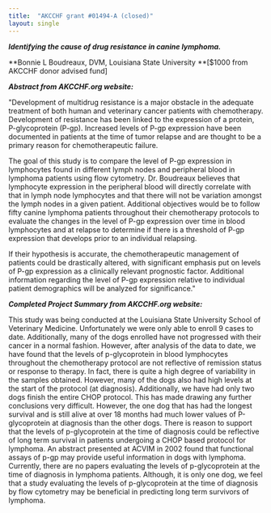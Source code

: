 ```yaml
---
title:  "AKCCHF grant #01494-A (closed)"
layout: single
---
```


_**Identifying the cause of drug resistance in canine lymphoma.**_

**Bonnie L Boudreaux, DVM, Louisiana State University **\[$1000 from
AKCCHF donor advised fund]

_**Abstract from AKCCHF.org website:**_

"Development of multidrug resistance is a major obstacle in the adequate
treatment of both human and veterinary cancer patients with
chemotherapy. Development of resistance has been linked to the
expression of a protein, P-glycoprotein (P-gp). Increased levels of P-gp
expression have been documented in patients at the time of tumor relapse
and are thought to be a primary reason for chemotherapeutic failure.

The goal of this study is to compare the level of P-gp expression in
lymphocytes found in different lymph nodes and peripheral blood in
lymphoma patients using flow cytometry. Dr. Boudreaux believes that
lymphocyte expression in the peripheral blood will directly correlate
with that in lymph node lymphocytes and that there will not be variation
amongst the lymph nodes in a given patient. Additional objectives would
be to follow fifty canine lymphoma patients throughout their
chemotherapy protocols to evaluate the changes in the level of P-gp
expression over time in blood lymphocytes and at relapse to determine if
there is a threshold of P-gp expression that develops prior to an
individual relapsing.

If their hypothesis is accurate, the chemotherapeutic management of
patients could be drastically altered, with significant emphasis put on
levels of P-gp expression as a clinically relevant prognostic factor.
Additional information regarding the level of P-gp expression relative
to individual patient demographics will be analyzed for significance."

_**Completed Project Summary from AKCCHF.org website:**_

This study was being conducted at the Louisiana State University School of Veterinary Medicine. Unfortunately we were only able to enroll 9 cases to date. Additionally, many of the dogs enrolled have not progressed with their cancer in a normal fashion. However, after analysis of the data to date, we have found that the levels of p-glycoprotein in blood lymphocytes throughout the chemotherapy protocol are not reflective of remission status or response to therapy. In fact, there is quite a high degree of variability in the samples obtained. However, many of the dogs also had high levels at the start of the protocol (at diagnosis). Additionally, we have had only two dogs finish the entire CHOP protocol. This has made drawing any further conclusions very difficult. However, the one dog that has had the longest survival and is still alive at over 18 months had much lower values of P-glycoprotein at diagnosis than the other dogs. There is reason to support that the levels of p-glycoprotein at the time of diagnosis could be reflective of long term survival in patients undergoing a CHOP based protocol for lymphoma. An abstract presented at ACVIM in 2002 found that functional assays of p-gp may provide useful information in dogs with lymphoma. Currently, there are no papers evaluating the levels of p-glycoprotein at the time of diagnosis in lymphoma patients. Although, it is only one dog, we feel that a study evaluating the levels of p-glycoprotein at the time of diagnosis by flow cytometry may be beneficial in predicting long term survivors of lymphoma.
